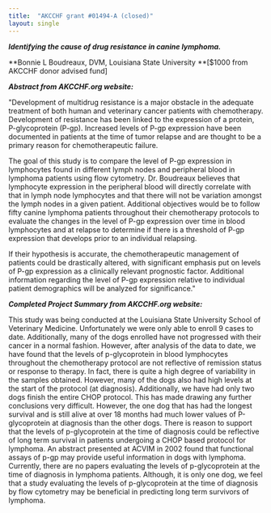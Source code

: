 ```yaml
---
title:  "AKCCHF grant #01494-A (closed)"
layout: single
---
```


_**Identifying the cause of drug resistance in canine lymphoma.**_

**Bonnie L Boudreaux, DVM, Louisiana State University **\[$1000 from
AKCCHF donor advised fund]

_**Abstract from AKCCHF.org website:**_

"Development of multidrug resistance is a major obstacle in the adequate
treatment of both human and veterinary cancer patients with
chemotherapy. Development of resistance has been linked to the
expression of a protein, P-glycoprotein (P-gp). Increased levels of P-gp
expression have been documented in patients at the time of tumor relapse
and are thought to be a primary reason for chemotherapeutic failure.

The goal of this study is to compare the level of P-gp expression in
lymphocytes found in different lymph nodes and peripheral blood in
lymphoma patients using flow cytometry. Dr. Boudreaux believes that
lymphocyte expression in the peripheral blood will directly correlate
with that in lymph node lymphocytes and that there will not be variation
amongst the lymph nodes in a given patient. Additional objectives would
be to follow fifty canine lymphoma patients throughout their
chemotherapy protocols to evaluate the changes in the level of P-gp
expression over time in blood lymphocytes and at relapse to determine if
there is a threshold of P-gp expression that develops prior to an
individual relapsing.

If their hypothesis is accurate, the chemotherapeutic management of
patients could be drastically altered, with significant emphasis put on
levels of P-gp expression as a clinically relevant prognostic factor.
Additional information regarding the level of P-gp expression relative
to individual patient demographics will be analyzed for significance."

_**Completed Project Summary from AKCCHF.org website:**_

This study was being conducted at the Louisiana State University School of Veterinary Medicine. Unfortunately we were only able to enroll 9 cases to date. Additionally, many of the dogs enrolled have not progressed with their cancer in a normal fashion. However, after analysis of the data to date, we have found that the levels of p-glycoprotein in blood lymphocytes throughout the chemotherapy protocol are not reflective of remission status or response to therapy. In fact, there is quite a high degree of variability in the samples obtained. However, many of the dogs also had high levels at the start of the protocol (at diagnosis). Additionally, we have had only two dogs finish the entire CHOP protocol. This has made drawing any further conclusions very difficult. However, the one dog that has had the longest survival and is still alive at over 18 months had much lower values of P-glycoprotein at diagnosis than the other dogs. There is reason to support that the levels of p-glycoprotein at the time of diagnosis could be reflective of long term survival in patients undergoing a CHOP based protocol for lymphoma. An abstract presented at ACVIM in 2002 found that functional assays of p-gp may provide useful information in dogs with lymphoma. Currently, there are no papers evaluating the levels of p-glycoprotein at the time of diagnosis in lymphoma patients. Although, it is only one dog, we feel that a study evaluating the levels of p-glycoprotein at the time of diagnosis by flow cytometry may be beneficial in predicting long term survivors of lymphoma.
